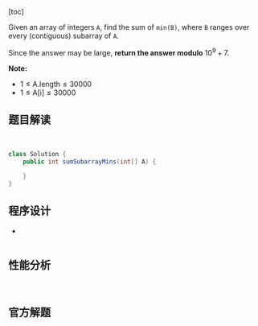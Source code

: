 [toc]

Given an array of integers `A`, find the sum of `min(B)`, where `B` ranges over every (contiguous) subarray of `A`.

Since the answer may be large, **return the answer modulo** $10^9 + 7$.



**Note:**

* $1 \le \text{A.length} \le 30000$
* $1 \le \text{A[i]} \le 30000$



## 题目解读

&emsp;

```java
class Solution {
    public int sumSubarrayMins(int[] A) {

    }
}
```

## 程序设计

* 

```java

```

## 性能分析

&emsp;



## 官方解题

&emsp;